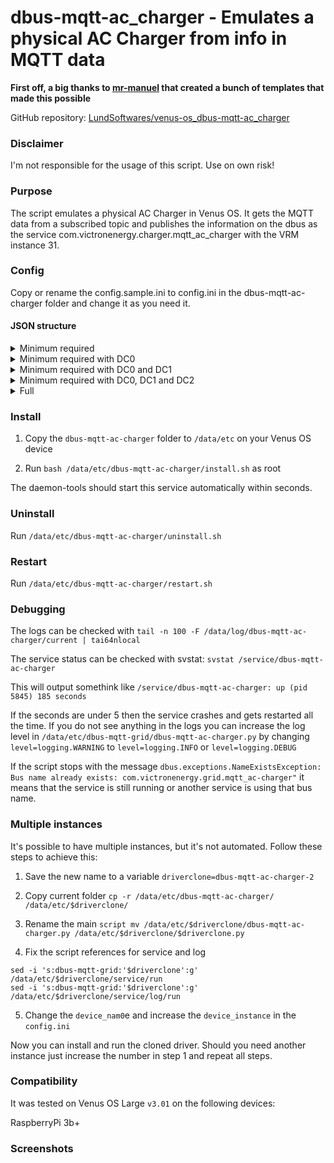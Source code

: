 # dbus-mqtt-ac_charger - Emulates a physical AC Charger from info in MQTT data

**First off, a big thanks to [mr-manuel](https://github.com/mr-manuel) that created a bunch of templates that made this possible**

GitHub repository: [LundSoftwares/venus-os_dbus-mqtt-ac_charger](https://github.com/LundSoftwares/venus-os_dbus-mqtt-ac_charger)

### Disclaimer
I'm not responsible for the usage of this script. Use on own risk! 


### Purpose
The script emulates a physical AC Charger in Venus OS. It gets the MQTT data from a subscribed topic and publishes the information on the dbus as the service com.victronenergy.charger.mqtt_ac_charger with the VRM instance 31.


### Config
Copy or rename the config.sample.ini to config.ini in the dbus-mqtt-ac-charger folder and change it as you need it.


#### JSON structure
<details>
<summary>Minimum required</summary> 
  
```ruby
{
"ac_charger": {
    "ac_current":0,
        "DC0":{
            "current":0
        }
    }
}
```
</details>

<details>
<summary>Minimum required with DC0</summary> 
  
```ruby
{
"ac_charger": {
    "ac_current":0,
        "DC0":{
            "current":0,
            "voltage":0,
            "temperture":0
        }
    }
}
```
</details>

<details>
<summary>Minimum required with DC0 and DC1</summary> 
  
```ruby
{
"ac_charger": {
    "ac_current":0,
        "DC0":{
            "current":0,
            "voltage":0,
            "temperture":0
        },
        "DC1": {
            "current": 0,
            "voltage": 0,
            "temperture": 0
        }
    }
}
```
</details>

<details>
<summary>Minimum required with DC0, DC1 and DC2</summary> 
  
```ruby
{
"ac_charger": {
    "ac_current":0,
        "DC0":{
            "current":0,
            "voltage":0,
            "temperture":0
        },
        "DC1": {
            "current": 0,
            "voltage": 0,
            "temperture": 0
        },
        "DC2": {
            "current": 0,
            "voltage": 0,
            "temperture": 0
        }
    }
}
```
</details>

<details>
<summary>Full</summary> 
  
```ruby
{
"ac_charger": {
    "ac_current":0,
    "ac_power":0,
    "ac_currentlimit":0,
    "state":0,
    "mode":0,
    "errorcode":0,
    "relaystate":0,
    "lowvoltagealarm":0,
    "highvoltagealarm":0,
        "DC0":{
            "current":0,
            "voltage":0,
            "temperture":0
        },
        "DC1": {
            "current": 0,
            "voltage": 0,
            "temperture": 0
        },
        "DC2": {
            "current": 0,
            "voltage": 0,
            "temperture": 0
        }
    }
}
```
</details>


### Install
1. Copy the ```dbus-mqtt-ac-charger``` folder to ```/data/etc``` on your Venus OS device

2. Run ```bash /data/etc/dbus-mqtt-ac-charger/install.sh``` as root

The daemon-tools should start this service automatically within seconds.

### Uninstall
Run ```/data/etc/dbus-mqtt-ac-charger/uninstall.sh```

### Restart
Run ```/data/etc/dbus-mqtt-ac-charger/restart.sh```

### Debugging
The logs can be checked with ```tail -n 100 -F /data/log/dbus-mqtt-ac-charger/current | tai64nlocal```

The service status can be checked with svstat: ```svstat /service/dbus-mqtt-ac-charger```

This will output somethink like ```/service/dbus-mqtt-ac-charger: up (pid 5845) 185 seconds```

If the seconds are under 5 then the service crashes and gets restarted all the time. If you do not see anything in the logs you can increase the log level in ```/data/etc/dbus-mqtt-grid/dbus-mqtt-ac-charger.py``` by changing ```level=logging.WARNING``` to ```level=logging.INFO``` or ```level=logging.DEBUG```

If the script stops with the message ```dbus.exceptions.NameExistsException: Bus name already exists: com.victronenergy.grid.mqtt_ac-charger"``` it means that the service is still running or another service is using that bus name.

### Multiple instances
It's possible to have multiple instances, but it's not automated. Follow these steps to achieve this:

1. Save the new name to a variable ```driverclone=dbus-mqtt-ac-charger-2```

2. Copy current folder ```cp -r /data/etc/dbus-mqtt-ac-charger/ /data/etc/$driverclone/```

3. Rename the main ```script mv /data/etc/$driverclone/dbus-mqtt-ac-charger.py /data/etc/$driverclone/$driverclone.py```

4. Fix the script references for service and log
```
sed -i 's:dbus-mqtt-grid:'$driverclone':g' /data/etc/$driverclone/service/run
sed -i 's:dbus-mqtt-grid:'$driverclone':g' /data/etc/$driverclone/service/log/run
```
5. Change the ```device_nam0```e and increase the ```device_instance``` in the ```config.ini```

Now you can install and run the cloned driver. Should you need another instance just increase the number in step 1 and repeat all steps.

### Compatibility
It was tested on Venus OS Large ```v3.01``` on the following devices:

RaspberryPi 3b+

### Screenshots


